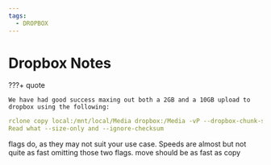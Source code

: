 ```yaml
---
tags:
  - DROPBOX
--- 
```


# Dropbox Notes

???+ quote

    We have had good success maxing out both a 2GB and a 10GB upload to dropbox using the following:

```yml
rclone copy local:/mnt/local/Media dropbox:/Media -vP --dropbox-chunk-size=128m --transfers=16 --size-only --ignore-checksum
Read what --size-only and --ignore-checksum 
```

flags do, as they may not suit your use case. Speeds are almost but not quite as fast omitting those two flags.  move should be as fast as copy
